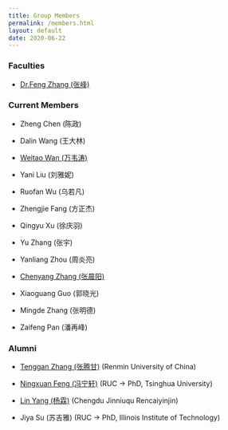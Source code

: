 ```yaml
---
title: Group Members
permalink: /members.html
layout: default
date: 2020-06-22
---
```


### Faculties

+ [Dr.Feng Zhang (张峰)](https://fengzhangcs.github.io/)

### Current Members

+ Zheng Chen (陈政)

+ Dalin Wang (王大林)

+ [Weitao Wan (万韦涛)](/wanweitao.html)

+ Yani Liu (刘雅妮)

+ Ruofan Wu (乌若凡)

+ Zhengjie Fang (方正杰)

+ Qingyu Xu (徐庆羽)

+ Yu Zhang (张宇)

+ Yanliang Zhou (周炎亮)

+ [Chenyang Zhang (张晨阳)](https://chenyangzhang-cs.github.io/)

+ Xiaoguang Guo (郭晓光)

+ Mingde Zhang (张明德)

+ Zaifeng Pan (潘再峰)

### Alumni

+ [Tenggan Zhang (张腾甘)](/zhangtenggan.html) (Renmin University of China)

+ [Ningxuan Feng (冯宁轩)](/fengningxuan.html) (RUC -> PhD, Tsinghua University)

+ [Lin Yang (杨霖)](http://iir.ruc.edu.cn/~yangl/) (Chengdu Jinniuqu Rencaiyinjin)

+ Jiya Su (苏吉雅) (RUC -> PhD, Illinois Institute of Technology)
